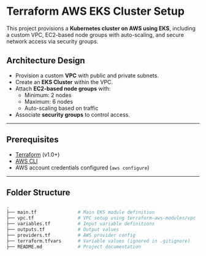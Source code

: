 # Terraform AWS EKS Cluster Setup

This project provisions a **Kubernetes cluster on AWS using EKS**, including a custom VPC, EC2-based node groups with auto-scaling, and secure network access via security groups.

## Architecture Design

- Provision a custom **VPC** with public and private subnets.
- Create an **EKS Cluster** within the VPC.
- Attach **EC2-based node groups** with:
  - Minimum: 2 nodes
  - Maximum: 6 nodes
  - Auto-scaling based on traffic
- Associate **security groups** to control access.

---

## Prerequisites

- [Terraform](https://www.terraform.io/downloads.html) (v1.0+)
- [AWS CLI](https://docs.aws.amazon.com/cli/latest/userguide/install-cliv2.html)
- AWS account credentials configured (`aws configure`)

---

## Folder Structure

```bash
.
├── main.tf               # Main EKS module definition
├── vpc.tf                # VPC setup using terraform-aws-modules/vpc
├── variables.tf          # Input variable definitions
├── outputs.tf            # Output values
├── providers.tf          # AWS provider config
├── terraform.tfvars      # Variable values (ignored in .gitignore)
├── README.md             # Project documentation
